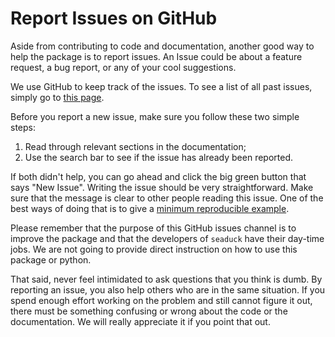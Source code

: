 # Report Issues on GitHub

Aside from contributing to code and documentation, another good way to help the package is to report issues. An Issue could be about a feature request, a bug report, or any of your cool suggestions.

We use GitHub to keep track of the issues. To see a list of all past issues, simply go to [this page](https://github.com/MaceKuailv/seaduck/issues).

Before you report a new issue, make sure you follow these two simple steps:

1. Read through relevant sections in the documentation;
1. Use the search bar to see if the issue has already been reported.

If both didn't help, you can go ahead and click the big green button that says "New Issue". Writing the issue should be very straightforward. Make sure that the message is clear to other people reading this issue. One of the best ways of doing that is to give a [minimum reproducible example](https://en.wikipedia.org/wiki/Minimal_reproducible_example).

Please remember that the purpose of this GitHub issues channel is to improve the package and that the developers of `seaduck` have their day-time jobs. We are not going to provide direct instruction on how to use this package or python.

That said, never feel intimidated to ask questions that you think is dumb. By reporting an issue, you also help others who are in the same situation. If you spend enough effort working on the problem and still cannot figure it out, there must be something confusing or wrong about the code or the documentation. We will really appreciate it if you point that out.
